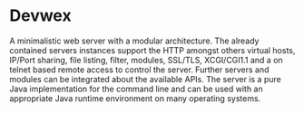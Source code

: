 Devwex
======

A minimalistic web server with a modular architecture. The already contained servers
instances support the HTTP amongst others virtual hosts, IP/Port sharing, file listing, 
filter, modules, SSL/TLS, XCGI/CGI1.1 and a on telnet based remote access to control
the server. Further servers and modules can be integrated about the available APIs.
The server is a pure Java implementation for the command line and can be used with
an appropriate Java runtime environment on many operating systems.
